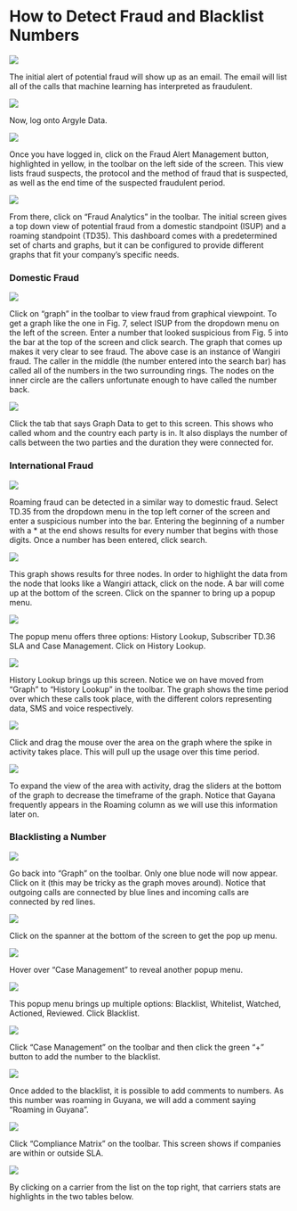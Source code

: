 # How to Detect Fraud and Blacklist Numbers

![](./images/ui/1_EmailAlert.png)

The initial alert of potential fraud will show up as an email. The email will list all of the calls that machine learning has interpreted as fraudulent. 

![](./images/ui/2_Login.png)

Now, log onto Argyle Data.

![](./images/ui/3_FraudAlertManagement.png)

Once you have logged in, click on the Fraud Alert Management button, highlighted in yellow, in the toolbar on the left side of the screen. This view lists fraud suspects, the protocol and the method of fraud that is suspected, as well as the end time of the suspected fraudulent period. 

![](./images/ui/StandardDashboards.png)

From there, click on “Fraud Analytics” in the toolbar. The initial screen gives a top down view of potential fraud from a domestic standpoint (ISUP) and a roaming standpoint (TD35). 
This dashboard comes with a predetermined set of charts and graphs, but it can be configured to provide different graphs that fit your company’s specific needs.

### Domestic Fraud
![](./images/ui/7_DomesticGraphView.png)

Click on “graph” in the toolbar to view fraud from graphical viewpoint. 
To get a graph like the one in Fig. 7, select ISUP from the dropdown menu on the left of the screen. Enter a number that looked suspicious from Fig. 5 into the bar at the top of the screen and click search. 
The graph that comes up makes it very clear to see fraud. The above case is an instance of Wangiri fraud. The caller in the middle (the number entered into the search bar) has called all of the numbers in the two surrounding rings. The nodes on the inner circle are the callers unfortunate enough to have called the number back. 

![](./images/ui/8_DomesticDataView.png)

Click the tab that says Graph Data to get to this screen. This shows who called whom and the country each party is in. It also displays the number of calls between the two parties and the duration they were connected for. 
 
### International Fraud

![](./images/ui/9_RoamingGraphView.png)

Roaming fraud can be detected in a similar way to domestic fraud. Select TD.35 from the dropdown menu in the top left corner of the screen and enter a suspicious number into the bar. Entering the beginning of a number with a * at the end shows results for every number that begins with those digits. Once a number has been entered, click search. 

![](./images/ui/10_RoamingGraphLink.png)

This graph shows results for three nodes. In order to highlight the data from the node that looks like a Wangiri attack, click on the node. A bar will come up at the bottom of the screen. Click on the spanner to bring up a popup menu. 

![](./images/ui/11_RoamingGraphLinkHistory.png)

The popup menu offers three options: History Lookup, Subscriber TD.36 SLA and Case Management. Click on History Lookup.

![](./images/ui/12_RoamingHistoryTimeLookup.png)

History Lookup brings up this screen. Notice we on have moved from “Graph” to “History Lookup” in the toolbar. The graph shows the time period over which these calls took place, with the different colors representing data, SMS and voice respectively. 

![](./images/ui/13_RoamingTimeNumbers.png)

Click and drag the mouse over the area on the graph where the spike in activity takes place. This will pull up the usage over this time period. 

![](./images/ui/14_RoamingTimeSlice.png)

To expand the view of the area with activity, drag the sliders at the bottom of the graph to decrease the timeframe of the graph. Notice that Gayana frequently appears in the Roaming column as we will use this information later on. 

### Blacklisting a Number

![](./images/ui/15_Roaming_GraphClickCenter.png)

Go back into “Graph” on the toolbar. Only one blue node will now appear. Click on it (this may be tricky as the graph moves around). Notice that outgoing calls are connected by blue lines and incoming calls are connected by red lines. 

![](./images/ui/16_RoamingGraphLink.png)

Click on the spanner at the bottom of the screen to get the pop up menu. 

![](./images/ui/17_RoamingGraphLinkCaseManagement.png)

Hover over “Case Management” to reveal another popup menu. 

![](./images/ui/18_RoamingGraphBlacklist.png)

This popup menu brings up multiple options: Blacklist, Whitelist, Watched, Actioned, Reviewed.
Click Blacklist. 

![](./images/ui/19_CaseManagementBlacklist.png)

Click “Case Management” on the toolbar and then click the green “+” button to add the number to the blacklist. 

![](./images/ui/20_CaseManagementBlacklistComment.png)

Once added to the blacklist, it is possible to add comments to numbers. As this number was roaming in Guyana, we will add a comment saying “Roaming in Guyana”. 

![](./images/ui/21_RoamingComplianceSLA_Overview.png)

Click “Compliance Matrix” on the toolbar. This screen shows if companies are within or outside SLA.

![](./images/ui/22_RoamingComplianceDrillDown.png)

By clicking on a carrier from the list on the top right, that carriers stats are highlights in the two tables below. 